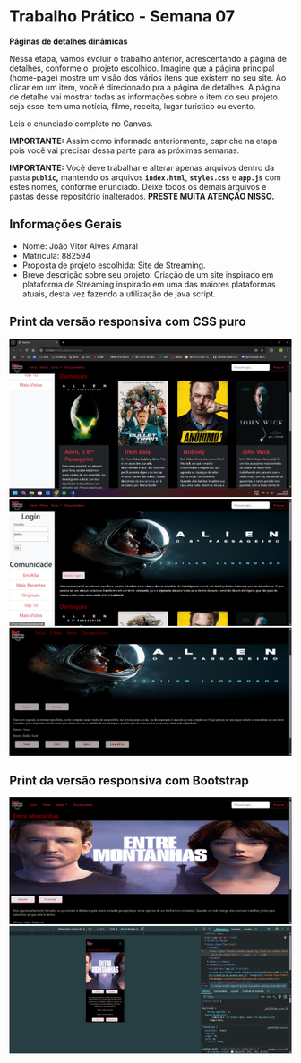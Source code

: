 # Trabalho Prático - Semana 07

**Páginas de detalhes dinâmicas**

Nessa etapa, vamos evoluir o trabalho anterior, acrescentando a página de detalhes, conforme o  projeto escolhido. Imagine que a página principal (home-page) mostre um visão dos vários itens que existem no seu site. Ao clicar em um item, você é direcionado pra a página de detalhes. A página de detalhe vai mostrar todas as informações sobre o item do seu projeto. seja esse item uma notícia, filme, receita, lugar turístico ou evento.

Leia o enunciado completo no Canvas. 

**IMPORTANTE:** Assim como informado anteriormente, capriche na etapa pois você vai precisar dessa parte para as próximas semanas. 

**IMPORTANTE:** Você deve trabalhar e alterar apenas arquivos dentro da pasta **`public`,** mantendo os arquivos **`index.html`**, **`styles.css`** e **`app.js`** com estes nomes, conforme enunciado. Deixe todos os demais arquivos e pastas desse repositório inalterados. **PRESTE MUITA ATENÇÃO NISSO.**

## Informações Gerais

- Nome: João Vitor Alves Amaral
- Matricula: 882594
- Proposta de projeto escolhida: Site de Streaming.
- Breve descrição sobre seu projeto: Criação de um site inspirado em plataforma de Streaming inspirado em uma das maiores plataformas atuais, desta vez fazendo a utilização de java script.

## Print da versão responsiva com CSS puro
![Cards](public/img/cards.png)
![Versão Responsiva Home](public/img/responsivo-home.png)
![Versão Responsiva Detalhes](public/img/responsivo-detalhes.png)

## Print da versão responsiva com Bootstrap

![Versão Responsiva Detalhes Bootstrap](public/img/responsiva-bootstrap-detalhes.png)
![Versão Responsiva Detalhes Bootstrap Mobile](public/img/versao-responsiva-bootstrap-mobile.png)


